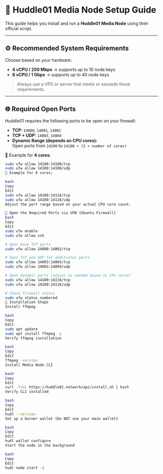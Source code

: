 # 🚀 Huddle01 Media Node Setup Guide

This guide helps you install and run a **Huddle01 Media Node** using their official script.

---

## ⚙️ Recommended System Requirements

Choose based on your hardware:

- **4 vCPU / 250 Mbps** → supports up to 10 node keys  
- **8 vCPU / 1 Gbps** → supports up to 40 node keys

> Always use a VPS or server that meets or exceeds these requirements.

---

## 🌐 Required Open Ports

Huddle01 requires the following ports to be open on your firewall:

- **TCP:** `14000`, `14001`, `14002`
- **TCP + UDP:** `14003`, `14004`
- **Dynamic Range (depends on CPU cores):**  
  Open ports from `14100` to `14100 + (2 × number of cores)`

🔸 Example for **4 cores**:
```bash
sudo ufw allow 14100:14108/tcp
sudo ufw allow 14100:14108/udp
🔸 Example for 8 cores:

bash
Copy
Edit
sudo ufw allow 14100:14116/tcp
sudo ufw allow 14100:14116/udp
Adjust the port range based on your actual CPU core count.

🔐 Open the Required Ports via UFW (Ubuntu Firewall)
bash
Copy
Edit
sudo ufw enable
sudo ufw allow ssh

# Open base TCP ports
sudo ufw allow 14000:14002/tcp

# Open TCP and UDP for additional ports
sudo ufw allow 14003:14004/tcp
sudo ufw allow 14003:14004/udp

# Open dynamic ports (adjust as needed based on CPU cores)
sudo ufw allow 14100:14116/tcp
sudo ufw allow 14100:14116/udp

# Check firewall status
sudo ufw status numbered
🧰 Installation Steps
Install ffmpeg

bash
Copy
Edit
sudo apt update
sudo apt install ffmpeg -y
Verify ffmpeg installation

bash
Copy
Edit
ffmpeg -version
Install Media Node CLI

bash
Copy
Edit
curl -fsSL https://huddle01.network/api/install.sh | bash
Verify CLI installed

bash
Copy
Edit
hudl --version
Set up a burner wallet (Do NOT use your main wallet)

bash
Copy
Edit
hudl wallet configure
Start the node in the background

bash
Copy
Edit
hudl node start -d
